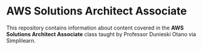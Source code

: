 # AWS Solutions Architect Associate 

<span> This repository contains information about content covered in the <strong>AWS Solutions Architect Associate</strong> class taught by Professor Dunieski Otano via Simplilearn.</span>
